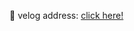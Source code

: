 🎈 velog address: [click here!](https://velog.io/@dlth508/Toy-Project-%EC%9E%90%EB%8F%99-%EC%9A%95%EC%84%A4-%ED%95%84%ED%84%B0%EB%A7%81-%ED%94%84%EB%A1%9C%EA%B7%B8%EB%9E%A8-%EB%A7%8C%EB%93%A4%EA%B8%B0)
